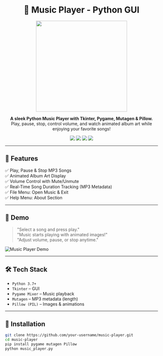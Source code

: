 <h1 align="center">🎵 Music Player - Python GUI</h1>

<p align="center">
  <img src="https://media.giphy.com/media/26AHONQ79FdWZhAI0/giphy.gif" width="300"/>
</p>

<p align="center">
  <b>A sleek Python Music Player with Tkinter, Pygame, Mutagen & Pillow.</b><br>
  Play, pause, stop, control volume, and watch animated album art while enjoying your favorite songs!
</p>

<p align="center">
  <img src="https://img.shields.io/badge/Python-3.7%2B-blue?style=flat-square&logo=python"/>
  <img src="https://img.shields.io/badge/Tkinter-GUI-yellow?style=flat-square"/>
  <img src="https://img.shields.io/badge/Audio-Pygame-red?style=flat-square"/>
  <img src="https://img.shields.io/badge/Status-Working-brightgreen?style=flat-square"/>
</p>

---

## 🧠 Features

✅ Play, Pause & Stop MP3 Songs  
✅ Animated Album Art Display  
✅ Volume Control with Mute/Unmute  
✅ Real-Time Song Duration Tracking (MP3 Metadata)  
✅ File Menu: Open Music & Exit  
✅ Help Menu: About Section  

---

## 🚀 Demo

> "Select a song and press play."  
> "Music starts playing with animated images!"  
> "Adjust volume, pause, or stop anytime."  

![Music Player Demo](https://media.giphy.com/media/26AHONQ79FdWZhAI0/giphy.gif)  

---

## 🛠 Tech Stack

- `Python 3.7+`  
- `Tkinter` – GUI  
- `Pygame Mixer` – Music playback  
- `Mutagen` – MP3 metadata (length)  
- `Pillow (PIL)` – Images & animations  

---

## 🧩 Installation

```bash
git clone https://github.com/your-username/music-player.git
cd music-player
pip install pygame mutagen Pillow
python music_player.py


